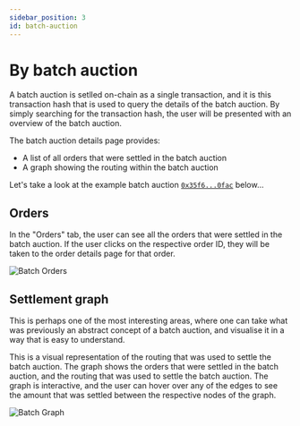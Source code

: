 ```yaml
---
sidebar_position: 3
id: batch-auction
---
```


# By batch auction

A batch auction is setlled on-chain as a single transaction, and it is this transaction hash that is used to query the details of the batch auction. By simply searching for the transaction hash, the user will be presented with an overview of the batch auction. 

The batch auction details page provides:

- A list of all orders that were settled in the batch auction
- A graph showing the routing within the batch auction

Let's take a look at the example batch auction [`0x35f6...0fac`](https://explorer.cow.fi/tx/0x35f65ec4a9d84e27bdb6844f13e7cb72d9de62e6ef95855181bf577d69300fac) below...

## Orders

In the "Orders" tab, the user can see all the orders that were settled in the batch auction. If the user clicks on the respective order ID, they will be taken to the order details page for that order.

![Batch Orders](/img/explorer/batch_orders.png)

## Settlement graph

This is perhaps one of the most interesting areas, where one can take what was previously an abstract concept of a batch auction, and visualise it in a way that is easy to understand.

This is a visual representation of the routing that was used to settle the batch auction. The graph shows the orders that were settled in the batch auction, and the routing that was used to settle the batch auction.
The graph is interactive, and the user can hover over any of the edges to see the amount that was settled between the respective nodes of the graph.

![Batch Graph](/img/explorer/batch_graph.png)